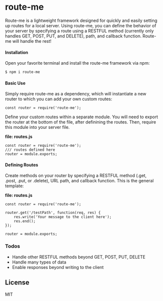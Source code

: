# route-me

Route-me is a lightweight framework designed for quickly and easily setting up routes for a local server. Using route-me, you can define the behavior of your server by specifying a route using a RESTFUL method (currently only handles GET, POST, PUT, and DELETE), path, and callback function. Route-me will handle the rest!

#### Installation
Open your favorite terminal and install the route-me framework via npm:
```sh
$ npm i route-me
```
#### Basic Use
Simply require route-me as a dependency, which will instantiate a new router to which you can add your own custom routes:

```
const router = require('route-me');
```
Define your custom routes within a separate module.  You will need to export the router at the bottom of the file, after definining the routes.  Then, require this module into your server file.

__file: routes.js__
```
const router = require('route-me');
/// routes defined here
router = module.exports;
```
#### Defining Routes
Create methods on your router by specifying a RESTFUL method (.get, .post, .put, or .delete), URL path, and callback function. This is the general template:

__file: routes.js__
```
const router = require('route-me');

router.get('/testPath', function(req, res) {
    res.write('Your message to the client here');
    res.end();
});

router = module.exports;
```

### Todos

 - Handle other RESTFUL methods beyond GET, POST, PUT, DELETE
 - Handle many types of data
 - Enable responses beyond writing to the client


License
----

MIT

